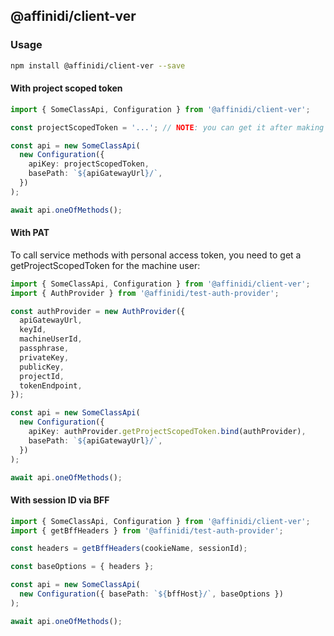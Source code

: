## @affinidi/client-ver

### Usage

```bash
npm install @affinidi/client-ver --save
```

#### With project scoped token

```ts
import { SomeClassApi, Configuration } from '@affinidi/client-ver';

const projectScopedToken = '...'; // NOTE: you can get it after making Affinidi Login (via CLI, Portal)

const api = new SomeClassApi(
  new Configuration({
    apiKey: projectScopedToken,
    basePath: `${apiGatewayUrl}/`,
  })
);

await api.oneOfMethods();
```

#### With PAT

To call service methods with personal access token, you need to get a getProjectScopedToken for the machine user:

```ts
import { SomeClassApi, Configuration } from '@affinidi/client-ver';
import { AuthProvider } from '@affinidi/test-auth-provider';

const authProvider = new AuthProvider({
  apiGatewayUrl,
  keyId,
  machineUserId,
  passphrase,
  privateKey,
  publicKey,
  projectId,
  tokenEndpoint,
});

const api = new SomeClassApi(
  new Configuration({
    apiKey: authProvider.getProjectScopedToken.bind(authProvider),
    basePath: `${apiGatewayUrl}/`,
  })
);

await api.oneOfMethods();
```

#### With session ID via BFF

```ts
import { SomeClassApi, Configuration } from '@affinidi/client-ver';
import { getBffHeaders } from '@affinidi/test-auth-provider';

const headers = getBffHeaders(cookieName, sessionId);

const baseOptions = { headers };

const api = new SomeClassApi(
  new Configuration({ basePath: `${bffHost}/`, baseOptions })
);

await api.oneOfMethods();
```
